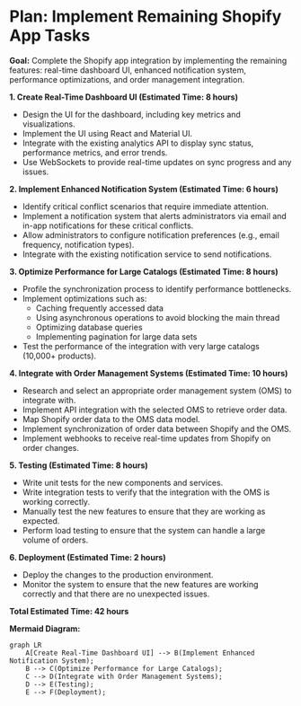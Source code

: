 # Plan: Implement Remaining Shopify App Tasks

**Goal:** Complete the Shopify app integration by implementing the remaining features: real-time dashboard UI, enhanced notification system, performance optimizations, and order management integration.

**1. Create Real-Time Dashboard UI (Estimated Time: 8 hours)**

*   Design the UI for the dashboard, including key metrics and visualizations.
*   Implement the UI using React and Material UI.
*   Integrate with the existing analytics API to display sync status, performance metrics, and error trends.
*   Use WebSockets to provide real-time updates on sync progress and any issues.

**2. Implement Enhanced Notification System (Estimated Time: 6 hours)**

*   Identify critical conflict scenarios that require immediate attention.
*   Implement a notification system that alerts administrators via email and in-app notifications for these critical conflicts.
*   Allow administrators to configure notification preferences (e.g., email frequency, notification types).
*   Integrate with the existing notification service to send notifications.

**3. Optimize Performance for Large Catalogs (Estimated Time: 8 hours)**

*   Profile the synchronization process to identify performance bottlenecks.
*   Implement optimizations such as:
    *   Caching frequently accessed data
    *   Using asynchronous operations to avoid blocking the main thread
    *   Optimizing database queries
    *   Implementing pagination for large data sets
*   Test the performance of the integration with very large catalogs (10,000+ products).

**4. Integrate with Order Management Systems (Estimated Time: 10 hours)**

*   Research and select an appropriate order management system (OMS) to integrate with.
*   Implement API integration with the selected OMS to retrieve order data.
*   Map Shopify order data to the OMS data model.
*   Implement synchronization of order data between Shopify and the OMS.
*   Implement webhooks to receive real-time updates from Shopify on order changes.

**5. Testing (Estimated Time: 8 hours)**

*   Write unit tests for the new components and services.
*   Write integration tests to verify that the integration with the OMS is working correctly.
*   Manually test the new features to ensure that they are working as expected.
*   Perform load testing to ensure that the system can handle a large volume of orders.

**6. Deployment (Estimated Time: 2 hours)**

*   Deploy the changes to the production environment.
*   Monitor the system to ensure that the new features are working correctly and that there are no unexpected issues.

**Total Estimated Time: 42 hours**

**Mermaid Diagram:**

```mermaid
graph LR
    A[Create Real-Time Dashboard UI] --> B(Implement Enhanced Notification System);
    B --> C(Optimize Performance for Large Catalogs);
    C --> D(Integrate with Order Management Systems);
    D --> E(Testing);
    E --> F(Deployment);